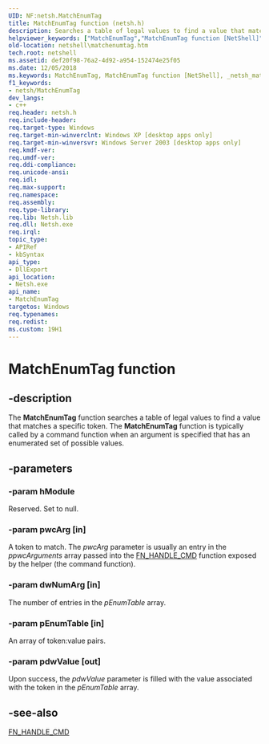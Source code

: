 ```yaml
---
UID: NF:netsh.MatchEnumTag
title: MatchEnumTag function (netsh.h)
description: Searches a table of legal values to find a value that matches a specific token.
helpviewer_keywords: ["MatchEnumTag","MatchEnumTag function [NetShell]","_netsh_matchenumtag","netsh/MatchEnumTag","netshell.matchenumtag"]
old-location: netshell\matchenumtag.htm
tech.root: netshell
ms.assetid: def20f98-76a2-4d92-a954-152474e25f05
ms.date: 12/05/2018
ms.keywords: MatchEnumTag, MatchEnumTag function [NetShell], _netsh_matchenumtag, netsh/MatchEnumTag, netshell.matchenumtag
f1_keywords:
- netsh/MatchEnumTag
dev_langs:
- c++
req.header: netsh.h
req.include-header: 
req.target-type: Windows
req.target-min-winverclnt: Windows XP [desktop apps only]
req.target-min-winversvr: Windows Server 2003 [desktop apps only]
req.kmdf-ver: 
req.umdf-ver: 
req.ddi-compliance: 
req.unicode-ansi: 
req.idl: 
req.max-support: 
req.namespace: 
req.assembly: 
req.type-library: 
req.lib: Netsh.lib
req.dll: Netsh.exe
req.irql: 
topic_type:
- APIRef
- kbSyntax
api_type:
- DllExport
api_location:
- Netsh.exe
api_name:
- MatchEnumTag
targetos: Windows
req.typenames: 
req.redist: 
ms.custom: 19H1
---
```


# MatchEnumTag function


## -description


The 
<b>MatchEnumTag</b> function searches a table of legal values to find a value that matches a specific token. The 
<b>MatchEnumTag</b> function is typically called by a command function when an argument is specified that has an enumerated set of possible values.


## -parameters




### -param hModule

Reserved. Set to null.


### -param pwcArg [in]

A token to match. The <i>pwcArg</i> parameter is usually an entry in the <i>ppwcArguments</i> array passed into the 
<a href="https://docs.microsoft.com/previous-versions/windows/desktop/api/netsh/nc-netsh-fn_handle_cmd">FN_HANDLE_CMD</a> function exposed by the helper (the command function).


### -param dwNumArg [in]

The number of entries in the <i>pEnumTable</i> array.


### -param pEnumTable [in]

An array of token:value pairs.


### -param pdwValue [out]

Upon success, the <i>pdwValue</i> parameter is filled with the value associated with the token in the <i>pEnumTable</i> array.


## -see-also




<a href="https://docs.microsoft.com/previous-versions/windows/desktop/api/netsh/nc-netsh-fn_handle_cmd">FN_HANDLE_CMD</a>
 

 

